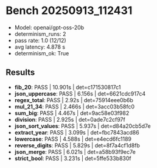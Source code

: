 # Bench 20250913_112431
- Model: openai/gpt-oss-20b
- determinism_runs: 2
- pass rate: 1.0 (12/12)
- avg latency: 4.878 s
- determinism_ok: True

## Results
- **fib_20**: PASS | 10.901s | det=c171530817c1
- **json_uppercase**: PASS | 6.156s | det=6621cdc917c4
- **regex_total**: PASS | 2.92s | det=75914eee0b6b
- **mul_21_34**: PASS | 2.466s | det=3acc03b58fc0
- **sum_big**: PASS | 4.467s | det=9ac58e03f982
- **division**: PASS | 2.925s | det=0ade7c2cf97f
- **json_sort_values**: PASS | 5.937s | det=d84a20cb5d7e
- **extract_year**: PASS | 3.099s | det=fbc7843acd86
- **lowercase**: PASS | 4.588s | det=e4ecd6fc1189
- **reverse_digits**: PASS | 5.829s | det=8f7a4cf1d8fb
- **json_merge**: PASS | 6.021s | det=a58b93f9ec7e
- **strict_bool**: PASS | 3.231s | det=5ffe533b830f